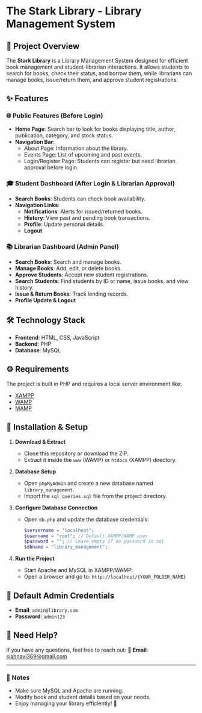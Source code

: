 # The Stark Library - Library Management System

## 📌 Project Overview
The **Stark Library** is a Library Management System designed for efficient book management and student-librarian interactions. It allows students to search for books, check their status, and borrow them, while librarians can manage books, issue/return them, and approve student registrations.

## ✨ Features

### 🌐 **Public Features (Before Login)**
- **Home Page**: Search bar to look for books displaying title, author, publication, category, and stock status.
- **Navigation Bar**:
  - About Page: Information about the library.
  - Events Page: List of upcoming and past events.
  - Login/Register Page: Students can register but need librarian approval before login.

### 🎓 **Student Dashboard (After Login & Librarian Approval)**
- **Search Books**: Students can check book availability.
- **Navigation Links**:
  - **Notifications**: Alerts for issued/returned books.
  - **History**: View past and pending book transactions.
  - **Profile**: Update personal details.
  - **Logout**

### 📚 **Librarian Dashboard (Admin Panel)**
- **Search Books**: Search and manage books.
- **Manage Books**: Add, edit, or delete books.
- **Approve Students**: Accept new student registrations.
- **Search Students**: Find students by ID or name, issue books, and view history.
- **Issue & Return Books**: Track lending records.
- **Profile Update & Logout**

## 🛠️ Technology Stack
- **Frontend**: HTML, CSS, JavaScript
- **Backend**: PHP
- **Database**: MySQL

## ⚙️ Requirements
The project is built in PHP and requires a local server environment like:
- [XAMPP](https://www.apachefriends.org/download.html)
- [WAMP](https://www.wampserver.com/en/)
- [MAMP](https://www.mamp.info/en/)

## 🚀 Installation & Setup
1. **Download & Extract**
   - Clone this repository or download the ZIP.
   - Extract it inside the `www` (WAMP) or `htdocs` (XAMPP) directory.

2. **Database Setup**
   - Open `phpMyAdmin` and create a new database named `library_management`.
   - Import the `sql_queries.sql` file from the project directory.

3. **Configure Database Connection**
   - Open `db.php` and update the database credentials:
     ```php
     $servername = "localhost";
     $username = "root"; // Default XAMPP/WAMP user
     $password = ""; // Leave empty if no password is set
     $dbname = "library_management";
     ```

4. **Run the Project**
   - Start Apache and MySQL in XAMPP/WAMP.
   - Open a browser and go to: `http://localhost/{YOUR_FOLDER_NAME}`

## 🔑 Default Admin Credentials
- **Email**: `admin@library.com`
- **Password**: `admin123`

## 📩 Need Help?
If you have any questions, feel free to reach out:
📧 **Email**: sjahnavi369@gmail.com

---

### 📝 Notes
- Make sure MySQL and Apache are running.
- Modify book and student details based on your needs.
- Enjoy managing your library efficiently! 🎉
